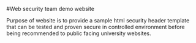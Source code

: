 #Web security team demo website

Purpose of website is to provide a sample html security header template that can be tested
and proven secure in controlled environment before being recommended to public facing university websites.
